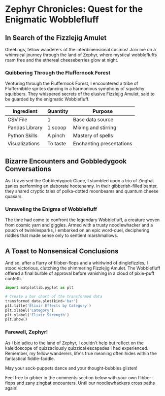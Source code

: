# Zephyr Chronicles: Quest for the Enigmatic Wobblefluff

## In Search of the Fizzlejig Amulet

Greetings, fellow wanderers of the interdimensional cosmos! Join me on a whimsical journey through the land of Zephyr, where mystical wobblefluffs roam free and the ethereal cheeseberries glow at night.

### Quibbering Through the Fluffernook Forest

Venturing through the Fluffernook Forest, I encountered a tribe of Fluffernibble sprites dancing in a harmonious symphony of squelchy squibbers. They whispered secrets of the elusive Fizzlejig Amulet, said to be guarded by the enigmatic Wobblefluff.

| Ingredient       | Quantity     | Purpose                   |
|------------------|--------------|---------------------------|
| CSV File         | 1            | Base data source          |
| Pandas Library   | 1 scoop      | Mixing and stirring       |
| Python Skills    | A pinch      | Mastery of spells         |
| Visualizations   | To taste     | Enchanting presentations  |

## Bizarre Encounters and Gobbledygook Conversations

As I traversed the Gobbledygook Glade, I stumbled upon a trio of Zingbat zanies performing an elaborate hootenanny. In their gibberish-filled banter, they shared cryptic tales of polka-dotted moonbeams and quantum cheese quasars.

### Unraveling the Enigma of Wobblefluff

The time had come to confront the legendary Wobblefluff, a creature woven from cosmic yarn and giggles. Armed with a trusty noodlewhacker and a pouch of twinklesparks, I embarked on an epic word-duel, deciphering riddles that made sense only to sentient marshmallows.

## A Toast to Nonsensical Conclusions

And so, after a flurry of flibber-flops and a whirlwind of dinglefizzles, I stood victorious, clutching the shimmering Fizzlejig Amulet. The Wobblefluff offered a final burble of approval before vanishing in a cloud of pixie-puff confetti.

```py
import matplotlib.pyplot as plt

# Create a bar chart of the transformed data
transformed_data.plot(kind='bar')
plt.title('Elixir Effects by Category')
plt.xlabel('Category')
plt.ylabel('Elixir Strength')
plt.show()
```

### Farewell, Zephyr!

As I bid adieu to the land of Zephyr, I couldn't help but reflect on the kaleidoscope of quizzaciously quizzical escapades I had experienced. Remember, my fellow wanderers, life's true meaning often hides within the fantastical fiddle-faddle.

May your sock-puppets dance and your thought-bubbles glisten!

Feel free to gibber in the comments section below with your own flibber-flops and zany zingbat encounters. Until our noodlewhackers cross paths again!
